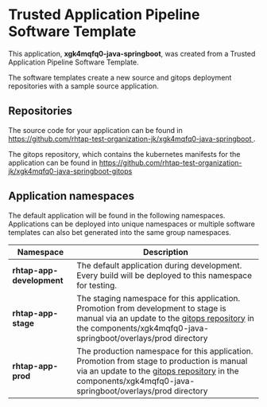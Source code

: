 # Trusted Application Pipeline Software Template

This application, **xgk4mqfq0-java-springboot**, was created from a Trusted Application Pipeline Software Template.

The software templates create a new source and gitops deployment repositories with a sample source application. 

## Repositories

The source code for your application can be found in [https://github.com/rhtap-test-organization-jk/xgk4mqfq0-java-springboot ](https://github.com/rhtap-test-organization-jk/xgk4mqfq0-java-springboot ).
 
The gitops repository, which contains the kubernetes manifests for the application can be found in 
[https://github.com/rhtap-test-organization-jk/xgk4mqfq0-java-springboot-gitops ](https://github.com/rhtap-test-organization-jk/xgk4mqfq0-java-springboot-gitops ) 

## Application namespaces 

The default application will be found in the following namespaces. Applications can be deployed into unique namespaces or multiple software templates can also bet generated into the same group namespaces.  

|  Namespace   |  Description   |  
| -------- | -------- |   
| **rhtap-app-development** | The default application during development. Every build will be deployed to this namespace for testing. | 
| **rhtap-app-stage** | The staging namespace for this application. Promotion from development to stage is manual via an update to the [gitops repository](https://github.com/rhtap-test-organization-jk/xgk4mqfq0-java-springboot-gitops ) in the components/xgk4mqfq0-java-springboot/overlays/prod directory |  
| **rhtap-app-prod** | The production namespace for this application. Promotion from stage to production is manual via an update to the [gitops repository](https://github.com/rhtap-test-organization-jk/xgk4mqfq0-java-springboot-gitops ) in the components/xgk4mqfq0-java-springboot/overlays/prod directory | 